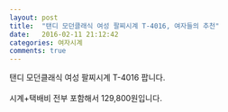 ```yaml
---
layout: post
title:  "탠디 모던클래식 여성 팔찌시계 T-4016, 여자들의 추천"
date:   2016-02-11 21:12:42
categories: 여자시계
comments: true
---
```


탠디 모던클래식 여성 팔찌시계 T-4016 팝니다. 
<br><br>
시계+택배비 전부 포함해서 129,800원입니다.<br>
<br>
<img class="image" src="https://3.bp.blogspot.com/-hEIe-kFFNxg/W-dCr8YvVjI/AAAAAAAAAr8/WP0MtYIj7wMLIpd4ly_J3kifNa8NsG0kwCLcBGAs/s320/nbbang_co_kr_20181111_054130.jpg" alt=""/>
<br>
<br>
<img class="image" src="https://lkh119.speedgabia.com/coverkorea/tandy/F/t_4016_780.jpg" alt=""/>
